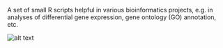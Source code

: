 A set of small R scripts helpful in various bioinformatics projects, e.g. in analyses of differential gene expression, gene ontology (GO) annotation, etc.


![alt text](https://raw.githubusercontent.com/jakalssj3/R/draw-GO-donut-piechart/molecular_function.txt-GO_chart.png)

